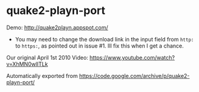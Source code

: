 # quake2-playn-port

Demo: http://quake2playn.appspot.com/ 

- You may need to change the download link in the input field from `http:` to `https:`, as pointed out in issue #1. Ill fix this when I get a chance.

Our original April 1st 2010 Video: https://www.youtube.com/watch?v=XhMN0wlITLk

Automatically exported from  https://code.google.com/archive/p/quake2-playn-port/
